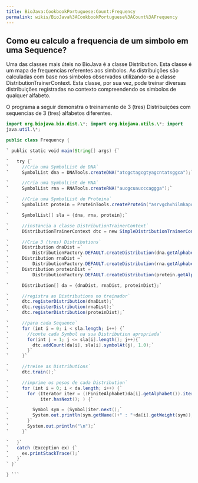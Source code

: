 ```yaml
---
title: BioJava:CookbookPortuguese:Count:Frequency
permalink: wikis/BioJava%3ACookbookPortuguese%3ACount%3AFrequency
---
```


Como eu calculo a frequencia de um simbolo em uma Sequence?
-----------------------------------------------------------

Uma das classes mais úteis no BioJava é a classe Distribution. Esta
classe é um mapa de frequencias referentes aos simbolos. As
distribuições são calculadas com base nos simbolos observados
utilizando-se a classe DistributionTrainerContext. Esta classe, por sua
vez, pode treinar diversas distribuições registradas no contexto
compreendendo os simbolos de qualquer alfabeto.

O programa a seguir demonstra o treinamento de 3 (tres) Distribuições
com sequencias de 3 (tres) alfabetos diferentes.

```java import org.biojava.bio.seq.\*; import org.biojava.bio.symbol.\*;
import org.biojava.bio.dist.\*; import org.biojava.utils.\*; import
java.util.\*;

public class Frequency {

` public static void main(String[] args) {`

`   try {`  
`     //Cria uma SymbolList de DNA`  
`     SymbolList dna = DNATools.createDNA("atcgctagcgtyagcntatsggca");`

`     //Cria uma SymbolList de RNA`  
`     SymbolList rna = RNATools.createRNA("aucgcuaucccaggga");`

`     //Cria uma SymbolList de Proteina`  
`     SymbolList protein = ProteinTools.createProtein("asrvgchvhilmkapqrt");`

`     SymbolList[] sla = {dna, rna, protein};`

`     //instancia a classe DistributionTrainerContext`  
`     DistributionTrainerContext dtc = new SimpleDistributionTrainerContext();`

`     //Cria 3 (tres) Distributions`  
`     Distribution dnaDist =`  
`         DistributionFactory.DEFAULT.createDistribution(dna.getAlphabet());`  
`     Distribution rnaDist =`  
`         DistributionFactory.DEFAULT.createDistribution(rna.getAlphabet());`  
`     Distribution proteinDist =`  
`         DistributionFactory.DEFAULT.createDistribution(protein.getAlphabet());`

`     Distribution[] da = {dnaDist, rnaDist, proteinDist};`

`     //registra as Distributions no treinador`  
`     dtc.registerDistribution(dnaDist);`  
`     dtc.registerDistribution(rnaDist);`  
`     dtc.registerDistribution(proteinDist);`

`     //para cada Sequence`  
`     for (int i = 0; i < sla.length; i++) {`  
`       //conte cada Symbol na sua Distribution apropriada`  
`       for(int j = 1; j <= sla[i].length(); j++){`  
`         dtc.addCount(da[i], sla[i].symbolAt(j), 1.0);`  
`       }`  
`     }`

`     //treine as Distributions`  
`     dtc.train();`

`     //imprime os pesos de cada Distribution`  
`     for (int i = 0; i < da.length; i++) {`  
`       for (Iterator iter = ((FiniteAlphabet)da[i].getAlphabet()).iterator();`  
`            iter.hasNext(); ) {`

`         Symbol sym = (Symbol)iter.next();`  
`         System.out.println(sym.getName()+" : "+da[i].getWeight(sym));`  
`       }`  
`       System.out.println("\n");`  
`     }`

`   }`  
`   catch (Exception ex) {`  
`     ex.printStackTrace();`  
`   }`  
` }`

} ```
